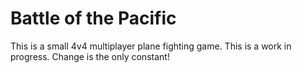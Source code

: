 # Battle of the Pacific
This is a small 4v4 multiplayer plane fighting game. This is a work in progress.
Change is the only constant!
